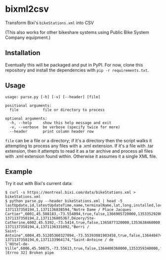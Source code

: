 bixml2csv
=====

Transform Bixi's `bikeStations.xml` into CSV

(This also works for other bikeshare systems using Public Bike System Company
equipment.)


Installation
------------

Eventually this will be packaged and put in PyPI. For now, clone this repository
and install the dependencies with `pip -r requirements.txt`.


Usage
-----

```
usage: parse.py [-h] [-v] [--header] [file]

positional arguments:
  file           file or directory to process

optional arguments:
  -h, --help     show this help message and exit
  -v, --verbose  be verbose (specify twice for more)
  --header       print column header row
```

`file` can be a file or a directory; if it's a directory then the script walks
it attempting to process any files with a .xml extension.  If it's a file with
.tar extension, then it attempts to read it as a tar archive and process all
files with .xml extension found within. Otherwise it assumes it a single XML
file.

Example
-------

Try it out with Bixi's current data:

```
$ curl -s https://montreal.bixi.com/data/bikeStations.xml > bikeStations.xml
$ python parse.py --header bikeStations.xml | head -5
lastUpdate,id,latestUpdateTime,name,terminalName,lat,long,installed,locked,installDate,removalDate,temporary,nbBikes,nbEmptyDocks
1371137358194,1,1371136838594,"Notre Dame / Place Jacques
Cartier",6001,45.508183,-73.554094,true,false,1366905720000,1353352920000,false,5,22
1371137358194,2,1371136805367,Dézery/Ste-Catherine,6002,45.5392,-73.5414,true,false,1365877320000,1353638460000,false,2,21
1371137358194,4,1371136331092,"Berri /
Saint-Antoine",6004,45.51205360327094,-73.55393081903458,true,false,1364404740000,1353352920000,false,15,18
1371137358194,6,1371133964174,"Saint-Antoine / de
l'Hôtel-de-Ville",6006,45.50875,-73.55613,true,false,1364400360000,1353359340000,false,10,5
[Errno 32] Broken pipe
```
